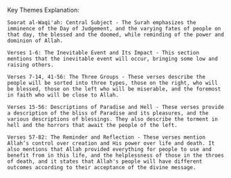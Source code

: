 Key Themes Explanation:

    Soorat al-Waqi'ah: Central Subject - The Surah emphasizes the imminence of the Day of Judgement, and the varying fates of people on that day, the blessed and the doomed, while reminding of the power and dominion of Allah.

    Verses 1-6: The Inevitable Event and Its Impact - This section mentions that the inevitable event will occur, bringing some low and raising others.

    Verses 7-14, 41-56: The Three Groups - These verses describe the people will be sorted into three types, those on the right, who will be blessed, those on the left who will be miserable, and the foremost in faith who will be close to Allah.

    Verses 15-56: Descriptions of Paradise and Hell - These verses provide a description of the bliss of Paradise and its pleasures, and the various descriptions of blessings. They also describe the torment in hell and the horrors that await the people of the left.

    Verses 57-82: The Reminder and Reflection - These verses mention Allah’s control over creation and His power over life and death. It also mentions that Allah provided everything for people to use and benefit from in this life, and the helplessness of those in the throes of death, and it states that Allah's people will have different outcomes according to their acceptance of the divine message.